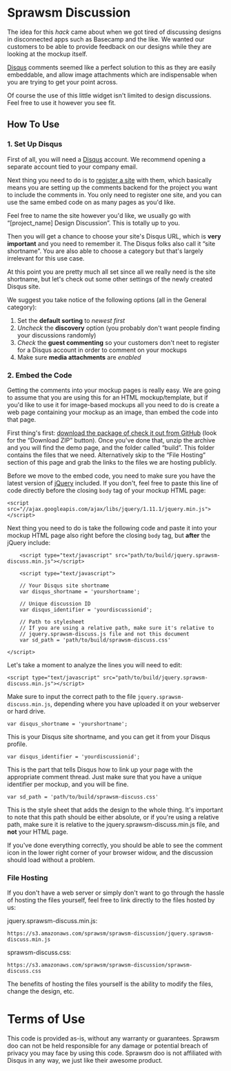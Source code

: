 Sprawsm Discussion 
==================

The idea for this *hack* came about when we got tired of discussing designs in disconnected apps such as Basecamp and the like. We wanted our customers to be able to provide feedback on our designs while they are looking at the mockup itself. 

[Disqus][1] comments seemed like a perfect solution to this as they are easily embeddable, and allow image attachments which are indispensable when you are trying to get your point across. 

Of course the use of this little widget isn't limited to design discussions. Feel free to use it however you see fit. 

How To Use 
----------

### 1. Set Up Disqus

First of all, you will need a [Disqus][1] account. We recommend opening a separate account tied to your company email. 

Next thing you need to do is to [register a site][2] with them, which basically means you are setting up the comments backend for the project you want to include the comments in. You only need to register one site, and you can use the same embed code on as many pages as you'd like. 

Feel free to name the site however you'd like, we usually go with “[project_name] Design Discussion”. This is totally up to you. 

Then you will get a chance to choose your site's Disqus URL, which is **very important** and you need to remember it. The Disqus folks also call it “site shortname”. You are also able to choose a category but that's largely irrelevant for this use case. 

At this point you are pretty much all set since all we really need is the site shortname, but let's check out some other settings of the newly created Disqus site. 

We suggest you take notice of the following options (all in the General category): 

1. Set the **default sorting** to *newest first* 
2. *Uncheck* the **discovery** option (you probably don't want people finding your discussions randomly) 
3. *Check* the **guest commenting** so your customers don't neet to register for a Disqus account in order to comment on your mockups 
4. Make sure **media attachments** are *enabled* 

### 2. Embed the Code 

Getting the comments into your mockup pages is really easy. We are going to assume that you are using this for an HTML mockup/template, but if you'd like to use it for image-based mockups all you need to do is create a web page containing your mockup as an image, than embed the code into that page. 

First thing's first: [download the package of check it out from GitHub][3] (look for the “Download ZIP” button). Once you've done that, unzip the archive and you will find the demo page, and the folder called “build”. This folder contains the files that we need. Alternatively skip to the “File Hosting” section of this page and grab the links to the files we are hosting publicly.

Before we move to the embed code, you need to make sure you have the latest version of [jQuery][4] included. If you don't, feel free to paste this line of code directly before the closing `body` tag of your mockup HTML page: 

    <script src="//ajax.googleapis.com/ajax/libs/jquery/1.11.1/jquery.min.js"></script>

Next thing you need to do is take the following code and paste it into your mockup HTML page also right before the closing `body` tag, but **after** the jQuery include: 

        <script type="text/javascript" src="path/to/build/jquery.sprawsm-discuss.min.js"></script>
    
        <script type="text/javascript">
    
        // Your Disqus site shortname
        var disqus_shortname = 'yourshortname';
      
        // Unique discussion ID
        var disqus_identifier = 'yourdiscussionid';
    
        // Path to stylesheet 
        // If you are using a relative path, make sure it's relative to 
        // jquery.sprawsm-discuss.js file and not this document
        var sd_path = 'path/to/build/sprawsm-discuss.css'
    
    </script>

Let's take a moment to analyze the lines you will need to edit: 

    <script type="text/javascript" src="path/to/build/jquery.sprawsm-discuss.min.js"></script>

Make sure to input the correct path to the file `jquery.sprawsm-discuss.min.js`, depending where you have uploaded it on your webserver or hard drive. 

    var disqus_shortname = 'yourshortname';

This is your Disqus site shortname, and you can get it from your Disqus profile. 

    var disqus_identifier = 'yourdiscussionid';

This is the part that tells Disqus how to link up your page with the appropriate comment thread. Just make sure that you have a unique identifier per mockup, and you will be fine. 

    var sd_path = 'path/to/build/sprawsm-discuss.css'

This is the style sheet that adds the design to the whole thing. It's important to note that this path should be either absolute, or if you're using a relative path, make sure it is relative to the jquery.sprawsm-discuss.min.js file, and **not** your HTML page. 

If you've done everything correctly, you should be able to see the comment icon in the lower right corner of your browser widow, and the discussion should load without a problem.

### File Hosting 

If you don't have a web server or simply don't want to go through the hassle of hosting the files yourself, feel free to link directly to the files hosted by us: 

jquery.sprawsm-discuss.min.js: 

    https://s3.amazonaws.com/sprawsm/sprawsm-discussion/jquery.sprawsm-discuss.min.js 

sprawsm-discuss.css: 

    https://s3.amazonaws.com/sprawsm/sprawsm-discussion/sprawsm-discuss.css

The benefits of hosting the files yourself is the ability to modify the files, change the design, etc. 

Terms of Use
==============

This code is provided as-is, without any warranty or guarantees. Sprawsm doo can not be held responsible for any damage or potential breach of privacy you may face by using this code. Sprawsm doo is not affiliated with Disqus in any way, we just like their awesome product. 

[1]: http://disqus.com/
[2]: https://disqus.com/admin/create/
[3]: https://github.com/sprawsm/sprawsm-discussion
[4]: http://jquery.com/
